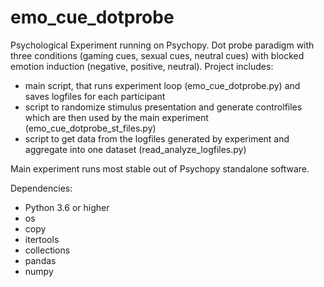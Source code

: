 # emo_cue_dotprobe
Psychological Experiment running on Psychopy. Dot probe paradigm with three conditions (gaming cues, sexual cues, neutral cues) with blocked emotion induction (negative, positive, neutral). 
Project includes: 
- main script, that runs experiment loop (emo_cue_dotprobe.py) and saves logfiles for each participant
- script to randomize stimulus presentation and generate controlfiles which are then used by the main experiment (emo_cue_dotprobe_st_files.py)
- script to get data from the logfiles generated by experiment and aggregate into one dataset (read_analyze_logfiles.py)

Main experiment runs most stable out of Psychopy standalone software. 

Dependencies: 
- Python 3.6 or higher
- os
- copy
- itertools
- collections
- pandas
- numpy
